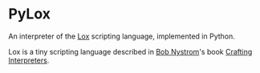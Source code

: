 # PyLox

An interpreter of the [Lox](https://github.com/munificent/craftinginterpreters) scripting language, implemented in Python.

Lox is a tiny scripting language described in [Bob Nystrom](https://stuffwithstuff.com/)'s book [Crafting Interpreters](https://craftinginterpreters.com/).
